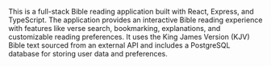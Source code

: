 This is a full-stack Bible reading application built with React, Express, and TypeScript. The application provides an interactive Bible reading experience with features like verse search, bookmarking, explanations, and customizable reading preferences. It uses the King James Version (KJV) Bible text sourced from an external API and includes a PostgreSQL database for storing user data and preferences.
